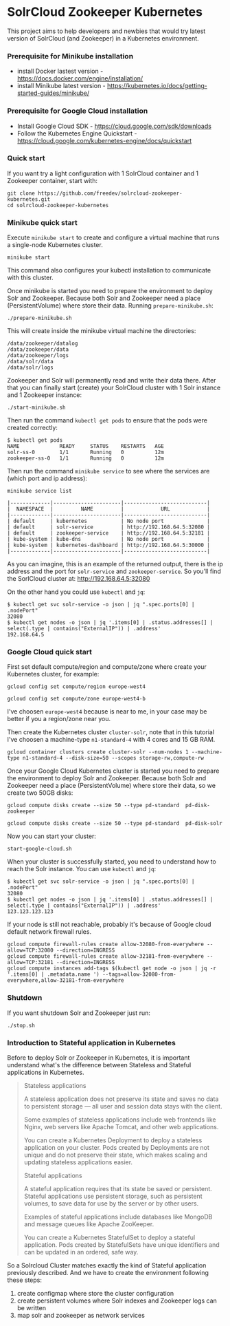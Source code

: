 SolrCloud Zookeeper Kubernetes
==============================

This project aims to help developers and newbies that would try latest version of SolrCloud (and Zookeeper) in a Kubernetes environment.

### Prerequisite for Minikube installation

 * install Docker lastest version - https://docs.docker.com/engine/installation/
 * install Minikube latest version - https://kubernetes.io/docs/getting-started-guides/minikube/

### Prerequisite for Google Cloud installation

 * Install Google Cloud SDK - https://cloud.google.com/sdk/downloads
 * Follow the Kubernetes Engine Quickstart - https://cloud.google.com/kubernetes-engine/docs/quickstart

### Quick start

If you want try a light configuration with 1 SolrCloud container and 1 Zookeeper container, start with:

    git clone https://github.com/freedev/solrcloud-zookeeper-kubernetes.git
    cd solrcloud-zookeeper-kubernetes

### Minikube quick start

Execute `minikube start` to create and configure a virtual machine that runs a single-node Kubernetes cluster. 

    minikube start

This command also configures your kubectl installation to communicate with this cluster.

Once minikube is started you need to prepare the environment to deploy Solr and Zookeeper. Because both Solr and Zookeeper need a place (PersistentVolume) where store their data. 
Running `prepare-minikube.sh`:

    ./prepare-minikube.sh

This will create inside the minikube virtual machine the directories:

    /data/zookeeper/datalog
    /data/zookeeper/data
    /data/zookeeper/logs
    /data/solr/data
    /data/solr/logs

Zookeeper and Solr will permanently read and write their data there.
After that you can finally start (create) your SolrCloud cluster with 1 Solr instance and 1 Zookeeper instance:

    ./start-minikube.sh

Then run the command `kubectl get pods` to ensure that the pods were created correctly: 

    $ kubectl get pods
    NAME             READY     STATUS    RESTARTS   AGE
    solr-ss-0        1/1       Running   0          12m
    zookeeper-ss-0   1/1       Running   0          12m

Then run the command `minikube service` to see where the services are (which port and ip address): 

    minikube service list

    |-------------|----------------------|---------------------------|
    |  NAMESPACE  |         NAME         |            URL            |
    |-------------|----------------------|---------------------------|
    | default     | kubernetes           | No node port              |
    | default     | solr-service         | http://192.168.64.5:32080 |
    | default     | zookeeper-service    | http://192.168.64.5:32181 |
    | kube-system | kube-dns             | No node port              |
    | kube-system | kubernetes-dashboard | http://192.168.64.5:30000 |
    |-------------|----------------------|---------------------------|

As you can imagine, this is an example of the returned output, there is the ip address and the port for `solr-service` and `zookeeper-service`.
So you'll find the SorlCloud cluster at: http://192.168.64.5:32080

On the other hand you could use `kubectl` and `jq`:

    $ kubectl get svc solr-service -o json | jq ".spec.ports[0] | .nodePort"
    32080
    $ kubectl get nodes -o json | jq '.items[0] | .status.addresses[] | select(.type | contains("ExternalIP")) | .address'
    192.168.64.5

### Google Cloud quick start

First set default compute/region and compute/zone where create your Kubernetes cluster, for example:

    gcloud config set compute/region europe-west4
     
    gcloud config set compute/zone europe-west4-b

I've choosen `europe-west4` because is near to me, in your case may be better if you a region/zone near you.

Then create the Kubernetes cluster `cluster-solr`, note that in this tutorial I've choosen a machine-type `n1-standard-4` with 4 cores and 15 GB RAM.

    gcloud container clusters create cluster-solr --num-nodes 1 --machine-type n1-standard-4 --disk-size=50 --scopes storage-rw,compute-rw
    
Once your Google Cloud Kubernetes cluster is started you need to prepare the environment to deploy Solr and Zookeeper. Because both Solr and Zookeeper need a place (PersistentVolume) where store their data, so we create two 50GB disks:
    
    gcloud compute disks create --size 50 --type pd-standard  pd-disk-zookeeper
    
    gcloud compute disks create --size 50 --type pd-standard  pd-disk-solr

Now you can start your cluster:

    start-google-cloud.sh

When your cluster is successfully started, you need to understand how to reach the Solr instance. 
You can use `kubectl` and `jq`:

    $ kubectl get svc solr-service -o json | jq ".spec.ports[0] | .nodePort"
    32080
    $ kubectl get nodes -o json | jq '.items[0] | .status.addresses[] | select(.type | contains("ExternalIP")) | .address'
    123.123.123.123

If your node is still not reachable, probably it's because of Google cloud default network firewall rules.

    gcloud compute firewall-rules create allow-32080-from-everywhere --allow=TCP:32080 --direction=INGRESS
    gcloud compute firewall-rules create allow-32181-from-everywhere --allow=TCP:32181 --direction=INGRESS
    gcloud compute instances add-tags $(kubectl get node -o json | jq -r '.items[0] | .metadata.name ') --tags=allow-32080-from-everywhere,allow-32181-from-everywhere

### Shutdown

If you want shutdown Solr and Zookeeper just run:

    ./stop.sh

### Introduction to Stateful application in Kubernetes

Before to deploy Solr or Zookeeper in Kubernetes, it is important understand what's the difference between Stateless 
and Stateful applications in Kubernetes.

> Stateless applications
>
> A stateless application does not preserve its state and saves no data to persistent storage — all user and session data stays with the client.
>
> Some examples of stateless applications include web frontends like Nginx, web servers like Apache Tomcat, and other web applications.
>
> You can create a Kubernetes Deployment to deploy a stateless application on your cluster. Pods created by Deployments are not unique and do not preserve their state, which makes scaling and updating stateless applications easier.
>
> Stateful applications
>
>A stateful application requires that its state be saved or persistent. Stateful applications use persistent storage, such as persistent volumes, to save data for use by the server or by other users.
>
>Examples of stateful applications include databases like MongoDB and message queues like Apache ZooKeeper.
>
>You can create a Kubernetes StatefulSet to deploy a stateful application. Pods created by StatefulSets have unique identifiers and can be updated in an ordered, safe way.

So a Solrcloud Cluster matches exactly the kind of Stateful application previously described.
And we have to create the environment following these steps:

1. create configmap where store the cluster configuration
2. create persistent volumes where Solr indexes and Zookeeper logs can be written
3. map solr and zookeeper as network services 
